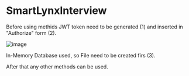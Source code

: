 # SmartLynxInterview

Before using methids JWT token need to be generated (1) and inserted in "Authorize" form (2).

![image](https://user-images.githubusercontent.com/87911661/208521885-a9d9852e-5846-4611-a5a3-44e6d1cb3953.png)

In-Memory Database used, so File need to be created firs (3).

After that any other methods can be used.
